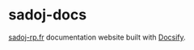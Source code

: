 # sadoj-docs

[sadoj-rp.fr](https://sadoj-rp.fr/) documentation website built with [Docsify](https://docsify.js.org/).